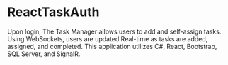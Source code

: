 # ReactTaskAuth
Upon login, The Task Manager allows users to add and self-assign tasks.
Using WebSockets, users are updated Real-time as tasks are added, assigned, and completed.
This application utilizes C#, React, Bootstrap, SQL Server, and SignalR.
